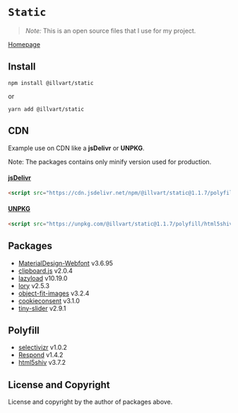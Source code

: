 # `Static`

> *Note:* This is an open source files that I use for my project.

[Homepage](https://github.com/illvart/static)

## Install

```
npm install @illvart/static
```
or
```
yarn add @illvart/static
```

## CDN

Example use on CDN like a **jsDelivr** or **UNPKG**.

Note: The packages contains only minify version used for production.

#### [jsDelivr](https://www.jsdelivr.com/package/npm/@illvart/static)

```html
<script src="https://cdn.jsdelivr.net/npm/@illvart/static@1.1.7/polyfill/html5shiv.min.js"></script>
```

#### [UNPKG](https://unpkg.com/@illvart/static/)

```html
<script src="https://unpkg.com/@illvart/static@1.1.7/polyfill/html5shiv.min.js"></script>
```

## Packages

- [MaterialDesign-Webfont](https://github.com/Templarian/MaterialDesign-Webfont) v3.6.95
- [clipboard.js](https://github.com/zenorocha/clipboard.js) v2.0.4
- [lazyload](https://github.com/verlok/lazyload) v10.19.0
- [lory](https://github.com/meandmax/lory) v2.5.3
- [object-fit-images](https://github.com/bfred-it/object-fit-images) v3.2.4
- [cookieconsent](https://github.com/insites/cookieconsent) v3.1.0
- [tiny-slider](https://github.com/ganlanyuan/tiny-slider) v2.9.1

## Polyfill

- [selectivizr](https://github.com/keithclark/selectivizr) v1.0.2
- [Respond](https://github.com/scottjehl/Respond) v1.4.2
- [html5shiv](https://github.com/aFarkas/html5shiv) v3.7.2

## License and Copyright
License and copyright by the author of packages above.
